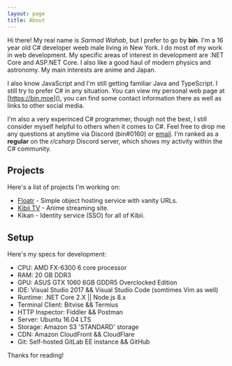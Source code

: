 ```yaml
---
layout: page
title: About
---
```


Hi there! My real name is *Sarmad Wahab*, but I prefer to go by **bin**. I'm a 16 year old C# developer weeb male living in New York. I do most of my work in web development. My specific areas of interest in development are .NET Core and ASP.NET Core. I also like a good haul of modern physics and astronomy. My main interests are anime and Japan.

I also know JavaScript and I'm still getting familiar Java and TypeScript. I still try to prefer C# in any situation.  You can view my personal web page at [https://bin.moe](), you can find some contact information there as well as links to other social media.

I'm also a very experinced C# programmer, though not the best, I still consider myself helpful to others when it comes to C#. Feel free to drop me any questions at anytime via Discord (bin#0160) or [email](mailto:hi@bin.moe). I'm ranked as a **regular** on the *r/csharp* Discord server, which shows my activity within the C# community.

## Projects
Here's a list of projects I'm working on:

  - [Floatr](https://floatr.co) - Simple object hosting service with vanity URLs.
  - [Kibii TV](https://beta.kibii.tv) - Anime streaming site.
  - Kikan - Identity service (SSO) for all of Kibii.

## Setup

Here's my specs for development:

  - CPU: AMD FX-6300 6 core processor
  - RAM: 20 GB DDR3
  - GPU: ASUS GTX 1060 6GB GDDR5 Overclocked Edition
  - IDE: Visual Studio 2017 && Visual Studio Code (somtimes Vim as well)
  - Runtime: .NET Core 2.X \|\| Node.js 8.x
  - Terminal Client: Bitvise && Termius
  - HTTP Inspector: Fiddler && Postman
  - Server: Ubuntu 16.04 LTS
  - Storage: Amazon S3 'STANDARD' storage
  - CDN: Amazon CloudFront && CloudFlare
  - Git: Self-hosted GitLab EE instance && GitHub
  
Thanks for reading!
